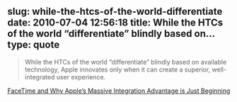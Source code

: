 slug: while-the-htcs-of-the-world-differentiate
date: 2010-07-04 12:56:18
title: While the HTCs of the world “differentiate” blindly based on...
type: quote
---

> While the HTCs of the world “differentiate” blindly based on available technology, Apple innovates only when it can create a superior, well-integrated user experience.

[FaceTime and Why Apple’s Massive Integration Advantage is Just Beginning](http://j.mp/cGHRg3)

